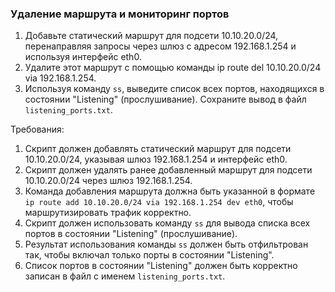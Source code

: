 
### Удаление маршрута и мониторинг портов

1. Добавьте статический маршрут для подсети 10.10.20.0/24, перенаправляя запросы через шлюз с адресом 192.168.1.254 и используя интерфейс eth0.
2. Удалите этот маршрут с помощью команды ip route del 10.10.20.0/24 via 192.168.1.254.
3. Используя команду `ss`, выведите список всех портов, находящихся в состоянии "Listening" (прослушивание). Сохраните вывод в файл `listening_ports.txt`.

Требования:
1. Скрипт должен добавлять статический маршрут для подсети 10.10.20.0/24, указывая шлюз 192.168.1.254 и интерфейс eth0.
2. Скрипт должен удалять ранее добавленный маршрут для подсети 10.10.20.0/24 через шлюз 192.168.1.254.
3. Команда добавления маршрута должна быть указанной в формате `ip route add 10.10.20.0/24 via 192.168.1.254 dev eth0`, чтобы маршрутизировать трафик корректно.
4. Скрипт должен использовать команду `ss` для вывода списка всех портов в состоянии "Listening" (прослушивание).
5. Результат использования команды `ss` должен быть отфильтрован так, чтобы включал только порты в состоянии "Listening".
6. Список портов в состоянии "Listening" должен быть корректно записан в файл с именем `listening_ports.txt`.